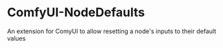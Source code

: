 # ComfyUI-NodeDefaults
An extension for ComyUI to allow resetting a node's inputs to their default values
